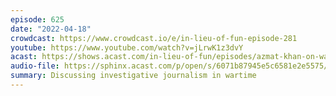```yaml
---
episode: 625
date: "2022-04-18"
crowdcast: https://www.crowdcast.io/e/in-lieu-of-fun-episode-281
youtube: https://www.youtube.com/watch?v=jLrwK1z3dvY
acast: https://shows.acast.com/in-lieu-of-fun/episodes/azmat-khan-on-wartime-journalism
audio-file: https://sphinx.acast.com/p/open/s/6071b87945e5c6581e2e5575/e/62632a8f98a14f00126d72bb/media.mp3
summary: Discussing investigative journalism in wartime
---
```


